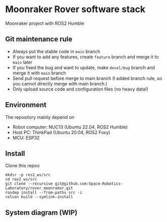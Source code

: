 # Moonraker Rover software stack

Moonraker project with ROS2 Humble

## Git maintenance rule
- Always put the stable code in `main` branch
- If you want to add any features, create `feature` branch and merge it to `main` later
- If you fixed the bug and want to update, make `devel/bug` branch and merge it with `main` branch
- Send pull request before merge to main branch (I added branch rule, so you cannot directly merge with main branch.)
- Only upload source code and configuration files (no heavy data!)

## Environment
The repository mainly depend on
- Robot computer: NUC13 (Ubuntu 22.04, ROS2 Humble)
- Host PC: ThinkPad (Ubuntu 20.04, ROS2 Foxy)
- MCU: ESP32

## Install
Clone this repoo
```
mkdir -p ros2_ws/src
cd ros2_ws/src
git clone --recursive git@github.com:Space-Robotics-Laboratory/rover_moonraker.git
rosdep install --from-paths src -i
colcon build --symlink-install
```

## System diagram (WIP)